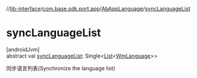 //[lib-interface](../../../index.md)/[com.base.sdk.port.app](../index.md)/[AbAppLanguage](index.md)/[syncLanguageList](sync-language-list.md)

# syncLanguageList

[androidJvm]\
abstract val [syncLanguageList](sync-language-list.md): Single&lt;[List](https://kotlinlang.org/api/latest/jvm/stdlib/kotlin.collections/-list/index.html)&lt;[WmLanguage](../../com.base.sdk.entity.apps/-wm-language/index.md)&gt;&gt;

同步语言列表(Synchronize the language list)
